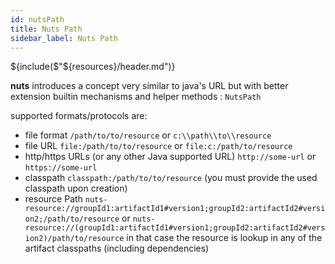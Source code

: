 ```yaml
---
id: nutsPath
title: Nuts Path
sidebar_label: Nuts Path
---
```

${include($"${resources}/header.md")}

**nuts** introduces a concept very similar to java's URL but with better extension builtin mechanisms and helper methods : ```NutsPath```

supported formats/protocols are:

* file format   ```/path/to/to/resource``` or ```c:\\path\\to\\resource```
* file URL ```file:/path/to/to/resource``` or ```file:c:/path/to/resource```
* http/https URLs (or any other Java supported URL) ```http://some-url``` or ```https://some-url```
* classpath ```classpath:/path/to/to/resource``` (you must provide the used classpath upon creation)
* resource Path ```nuts-resource://groupId1:artifactId1#version1;groupId2:artifactId2#version2;/path/to/resource``` or ```nuts-resource://(groupId1:artifactId1#version1;groupId2:artifactId2#version2)/path/to/resource``` in that case the resource is lookup in any of the artifact classpaths (including dependencies)  

